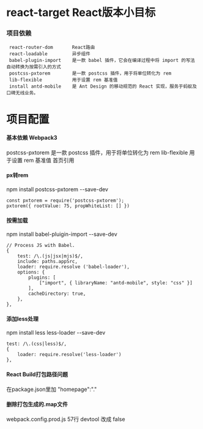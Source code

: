 # react-target React版本小目标


### 项目依赖
```
 react-router-dom       React路由
 react-loadable         异步组件
 babel-plugin-import    是一款 babel 插件，它会在编译过程中将 import 的写法自动转换为按需引入的方式
 postcss-pxtorem        是一款 postcss 插件，用于将单位转化为 rem
 lib-flexible           用于设置 rem 基准值
 install antd-mobile    是 Ant Design 的移动规范的 React 实现，服务于蚂蚁及口碑无线业务。
```

# 项目配置
#### 基本依赖 Webpack3
postcss-pxtorem        是一款 postcss 插件，用于将单位转化为 rem
lib-flexible           用于设置 rem 基准值 首页引用

#### px转rem
npm install postcss-pxtorem --save-dev

```
const pxtorem = require('postcss-pxtorem');
pxtorem({ rootValue: 75, propWhiteList: [] })
```

#### 按需加载 
npm install babel-pluigin-import --save-dev
```
// Process JS with Babel.
{
    test: /\.(js|jsx|mjs)$/,
    include: paths.appSrc,
    loader: require.resolve ('babel-loader'),
    options: {
        plugins: [
            ["import", { libraryName: "antd-mobile", style: "css" }]
        ],
        cacheDirectory: true,
    },
},
  ```
#### 添加less处理
npm install less less-loader --save-dev
```
test: /\.(css|less)$/,
{
    loader: require.resolve('less-loader')
},
```
#### React Build打包路径问题
在package.json里加 "homepage":"." 

#### 删除打包生成的.map文件
webpack.config.prod.js 57行 devtool 改成 false

